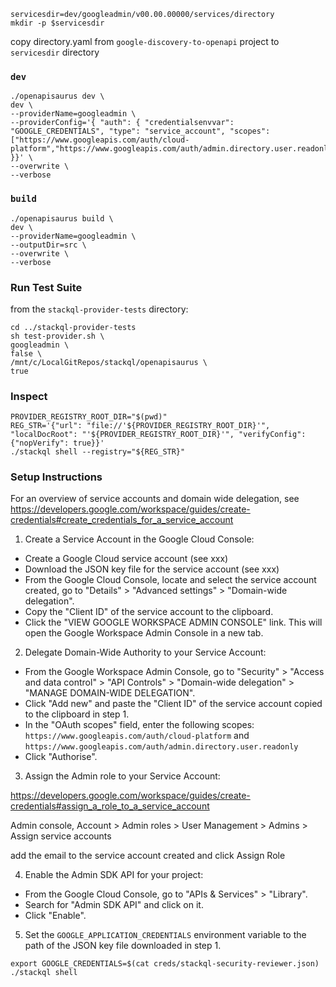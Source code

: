 ```
servicesdir=dev/googleadmin/v00.00.00000/services/directory
mkdir -p $servicesdir
```

copy directory.yaml from `google-discovery-to-openapi` project to `servicesdir` directory

### `dev`

```
./openapisaurus dev \
dev \
--providerName=googleadmin \
--providerConfig='{ "auth": { "credentialsenvvar": "GOOGLE_CREDENTIALS", "type": "service_account", "scopes": ["https://www.googleapis.com/auth/cloud-platform","https://www.googleapis.com/auth/admin.directory.user.readonly"] }}' \
--overwrite \
--verbose
```

### `build`

```
./openapisaurus build \
dev \
--providerName=googleadmin \
--outputDir=src \
--overwrite \
--verbose
```

### Run Test Suite

from the `stackql-provider-tests` directory:

```
cd ../stackql-provider-tests
sh test-provider.sh \
googleadmin \
false \
/mnt/c/LocalGitRepos/stackql/openapisaurus \
true
```

### Inspect

```
PROVIDER_REGISTRY_ROOT_DIR="$(pwd)"
REG_STR='{"url": "file://'${PROVIDER_REGISTRY_ROOT_DIR}'", "localDocRoot": "'${PROVIDER_REGISTRY_ROOT_DIR}'", "verifyConfig": {"nopVerify": true}}'
./stackql shell --registry="${REG_STR}"
```

### Setup Instructions

For an overview of service accounts and domain wide delegation, see https://developers.google.com/workspace/guides/create-credentials#create_credentials_for_a_service_account

1. Create a Service Account in the Google Cloud Console:

- Create a Google Cloud service account (see xxx)
- Download the JSON key file for the service account (see xxx)
- From the Google Cloud Console, locate and select the service account created, go to "Details" > "Advanced settings" > "Domain-wide delegation". 
- Copy the "Client ID" of the service account to the clipboard.
- Click the "VIEW GOOGLE WORKSPACE ADMIN CONSOLE" link. This will open the Google Workspace Admin Console in a new tab.

2. Delegate Domain-Wide Authority to your Service Account:

- From the Google Workspace Admin Console, go to "Security" > "Access and data control" > "API Controls" > "Domain-wide delegation" > "MANAGE DOMAIN-WIDE DELEGATION".
- Click "Add new" and paste the "Client ID" of the service account copied to the clipboard in step 1.
- In the "OAuth scopes" field, enter the following scopes: `https://www.googleapis.com/auth/cloud-platform` and `https://www.googleapis.com/auth/admin.directory.user.readonly`
- Click "Authorise".

3. Assign the Admin role to your Service Account:

https://developers.google.com/workspace/guides/create-credentials#assign_a_role_to_a_service_account

Admin console, Account > Admin roles > User Management > Admins > Assign service accounts

add the email to the service account created and click Assign Role

4. Enable the Admin SDK API for your project:

- From the Google Cloud Console, go to "APIs & Services" > "Library".
- Search for "Admin SDK API" and click on it.
- Click "Enable".

5. Set the `GOOGLE_APPLICATION_CREDENTIALS` environment variable to the path of the JSON key file downloaded in step 1.

```
export GOOGLE_CREDENTIALS=$(cat creds/stackql-security-reviewer.json)
./stackql shell
```
